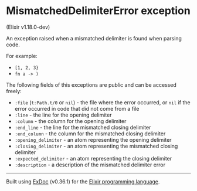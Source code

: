 # MismatchedDelimiterError exception
(Elixir v1.18.0-dev)

An exception raised when a mismatched delimiter is found when parsing code.

For example:

- `[1, 2, 3}`
- `fn a -> )`

The following fields of this exceptions are public and can be accessed freely:

- `:file` (`t:Path.t/0` or `nil`) - the file where the error occurred, or `nil` if
  the error occurred in code that did not come from a file
- `:line` - the line for the opening delimiter
- `:column` - the column for the opening delimiter
- `:end_line` - the line for the mismatched closing delimiter
- `:end_column` - the column for the mismatched closing delimiter
- `:opening_delimiter` - an atom representing the opening delimiter
- `:closing_delimiter` - an atom representing the mismatched closing delimiter
- `:expected_delimiter` - an atom representing the closing delimiter
- `:description` - a description of the mismatched delimiter error



---
Built using [ExDoc](https://github.com/elixir-lang/ex_doc "ExDoc") (v0.36.1) for the [Elixir programming language](href="https://elixir-lang.org" "Elixir").
